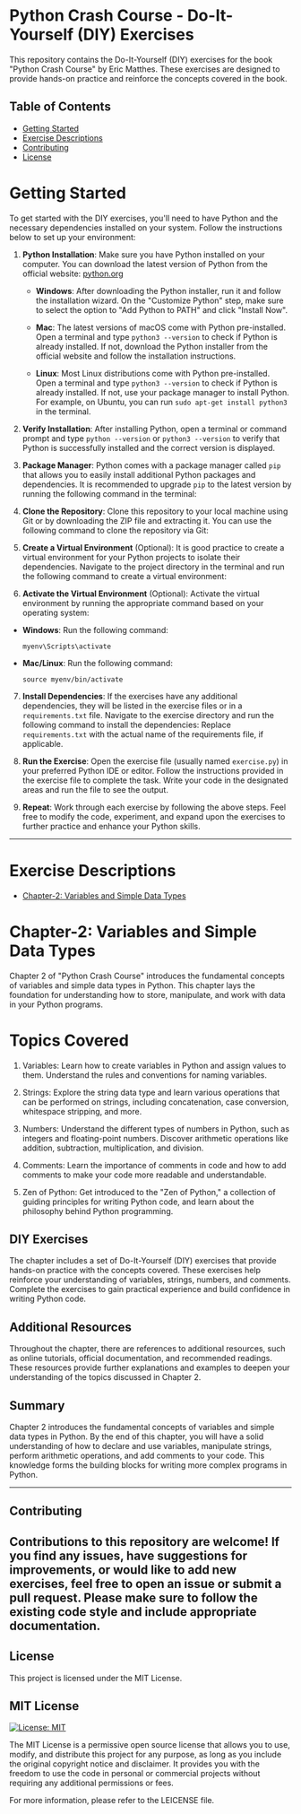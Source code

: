 # Python Crash Course - Do-It-Yourself (DIY) Exercises

This repository contains the Do-It-Yourself (DIY) exercises for the book "Python Crash Course" by Eric Matthes. These exercises are designed to provide hands-on practice and reinforce the concepts covered in the book.

## Table of Contents

- [Getting Started](#getting-started)
- [Exercise Descriptions](#exercise-descriptions)
- [Contributing](#contributing)
- [License](#license)

# Getting Started

To get started with the DIY exercises, you'll need to have Python and the necessary dependencies installed on your system. Follow the instructions below to set up your environment:

1. **Python Installation**: Make sure you have Python installed on your computer. You can download the latest version of Python from the official website: [python.org](https://www.python.org/downloads/)

   - **Windows**: After downloading the Python installer, run it and follow the installation wizard. On the "Customize Python" step, make sure to select the option to "Add Python to PATH" and click "Install Now".

   - **Mac**: The latest versions of macOS come with Python pre-installed. Open a terminal and type `python3 --version` to check if Python is already installed. If not, download the Python installer from the official website and follow the installation instructions.

   - **Linux**: Most Linux distributions come with Python pre-installed. Open a terminal and type `python3 --version` to check if Python is already installed. If not, use your package manager to install Python. For example, on Ubuntu, you can run `sudo apt-get install python3` in the terminal.

2. **Verify Installation**: After installing Python, open a terminal or command prompt and type `python --version` or `python3 --version` to verify that Python is successfully installed and the correct version is displayed.

3. **Package Manager**: Python comes with a package manager called `pip` that allows you to easily install additional Python packages and dependencies. It is recommended to upgrade `pip` to the latest version by running the following command in the terminal:


4. **Clone the Repository**: Clone this repository to your local machine using Git or by downloading the ZIP file and extracting it. You can use the following command to clone the repository via Git:

5. **Create a Virtual Environment** (Optional): It is good practice to create a virtual environment for your Python projects to isolate their dependencies. Navigate to the project directory in the terminal and run the following command to create a virtual environment:

6. **Activate the Virtual Environment** (Optional): Activate the virtual environment by running the appropriate command based on your operating system:
- **Windows**: Run the following command:
  ```
  myenv\Scripts\activate
  ```

- **Mac/Linux**: Run the following command:
  ```
  source myenv/bin/activate
  ```

7. **Install Dependencies**: If the exercises have any additional dependencies, they will be listed in the exercise files or in a `requirements.txt` file. Navigate to the exercise directory and run the following command to install the dependencies:
Replace `requirements.txt` with the actual name of the requirements file, if applicable.

8. **Run the Exercise**: Open the exercise file (usually named `exercise.py`) in your preferred Python IDE or editor. Follow the instructions provided in the exercise file to complete the task. Write your code in the designated areas and run the file to see the output.

9. **Repeat**: Work through each exercise by following the above steps. Feel free to modify the code, experiment, and expand upon the exercises to further practice and enhance your Python skills.

-------------------------------------------------------------------------------------------------------------------------------------


# Exercise Descriptions
- [Chapter-2: Variables and Simple Data Types](#Chapter-2) 

# Chapter-2: Variables and Simple Data Types

Chapter 2 of "Python Crash Course" introduces the fundamental concepts of variables and simple data types in Python. This chapter lays the foundation for understanding how to store, manipulate, and work with data in your Python programs.

# Topics Covered

1. Variables: Learn how to create variables in Python and assign values to them. Understand the rules and conventions for naming variables.

2. Strings: Explore the string data type and learn various operations that can be performed on strings, including concatenation, case conversion, whitespace stripping, and more.

3. Numbers: Understand the different types of numbers in Python, such as integers and floating-point numbers. Discover arithmetic operations like addition, subtraction, multiplication, and division.

4. Comments: Learn the importance of comments in code and how to add comments to make your code more readable and understandable.

5. Zen of Python: Get introduced to the "Zen of Python," a collection of guiding principles for writing Python code, and learn about the philosophy behind Python programming.

## DIY Exercises

The chapter includes a set of Do-It-Yourself (DIY) exercises that provide hands-on practice with the concepts covered. These exercises help reinforce your understanding of variables, strings, numbers, and comments. Complete the exercises to gain practical experience and build confidence in writing Python code.

## Additional Resources

Throughout the chapter, there are references to additional resources, such as online tutorials, official documentation, and recommended readings. These resources provide further explanations and examples to deepen your understanding of the topics discussed in Chapter 2.

## Summary

Chapter 2 introduces the fundamental concepts of variables and simple data types in Python. By the end of this chapter, you will have a solid understanding of how to declare and use variables, manipulate strings, perform arithmetic operations, and add comments to your code. This knowledge forms the building blocks for writing more complex programs in Python.

---------------------------------------------------------------------------------------------------------------------------------------

## Contributing

Contributions to this repository are welcome! If you find any issues, have suggestions for improvements, or would like to add new exercises, feel free to open an issue or submit a pull request. Please make sure to follow the existing code style and include appropriate documentation.
------------------------------------------------------------------------------------------------------------------------------------
## License

This project is licensed under the MIT License.

MIT License
-----------

[![License: MIT](https://img.shields.io/badge/License-MIT-yellow.svg)](https://opensource.org/licenses/MIT)

The MIT License is a permissive open source license that allows you to use, modify, and distribute this project for any purpose, as long as you include the original copyright notice and disclaimer. It provides you with the freedom to use the code in personal or commercial projects without requiring any additional permissions or fees.

For more information, please refer to the LEICENSE file.



